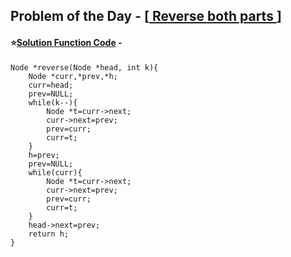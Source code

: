 ## Problem of the Day - [<a href="https://practice.geeksforgeeks.org/problems/bae68b4d6a2a77fb6bd459cf7447240919ebfbf5/1"> Reverse both parts </a>]


#### ⭐<ins>Solution Function Code</ins> -


    Node *reverse(Node *head, int k){
        Node *curr,*prev,*h;
        curr=head;
        prev=NULL;
        while(k--){
            Node *t=curr->next;
            curr->next=prev;
            prev=curr;
            curr=t;
        }
        h=prev;
        prev=NULL;
        while(curr){
            Node *t=curr->next;
            curr->next=prev;
            prev=curr;
            curr=t;
        }
        head->next=prev;
        return h;
    }
